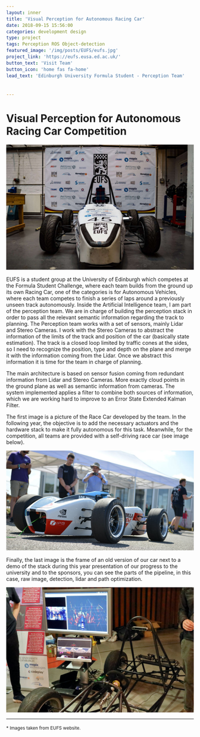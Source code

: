 ```yaml
---
layout: inner
title: 'Visual Perception for Autonomous Racing Car'
date: 2018-09-15 15:56:00
categories: development design
type: project
tags: Perception ROS Object-detection
featured_image: '/img/posts/EUFS/eufs.jpg'
project_link: 'https://eufs.eusa.ed.ac.uk/'
button_text: 'Visit Team'
button_icon: 'home fas fa-home'
lead_text: 'Edinburgh University Formula Student - Perception Team'


---
```


# Visual Perception for Autonomous Racing Car Competition

![eufs](/img/posts/EUFS/eufs.jpg)

EUFS is a student group at the University of Edinburgh which competes at the Formula Student Challenge, where each team builds from the ground up its own Racing Car, one of the categories is for Autonomous Vehicles, where each team competes to finish a series of laps around a previously unseen track autonomously. Inside the Artificial Intelligence team, I am part of the perception team. We are in charge of building the perception stack in order to pass all the relevant semantic information regarding the track to planning. The Perception team works with a set of sensors, mainly Lidar and Stereo Cameras. I work with the Stereo Cameras to abstract the information of the limits of the track and position of the car (basically state estimation). The track is a closed loop limited by traffic cones at the sides, so I need to recognize the position, type and depth on the plane and merge it with the information coming from the Lidar. Once we abstract this information it is time for the team in charge of planning.

The main architecture is based on sensor fusion coming from redundant information from Lidar and Stereo Cameras. More exactly cloud points in the ground plane as well as semantic information from cameras. The system implemented applies a filter to combine both sources of information, which we are working hard to improve to an Error State Extended Kalman Filter.

The first image is a picture of the Race Car developed by the team. In the following year, the objective is to add the necessary actuators and the hardware stack to make it fully autonomous for this task. Meanwhile, for the competition, all teams are provided with a self-driving race car (see image below).

![eufs2](/img/posts/EUFS/eufs2.jpg)

Finally, the last image is the frame of an old version of our car next to a demo of the stack during this year presentation of our progress to the university and to the sponsors, you can see the parts of the pipeline, in this case, raw image, detection, lidar and path optimization.

![stack](/img/posts/EUFS/stack.jpg)

------

<span style="font-size:12px">\* Images taken from EUFS website.</span>